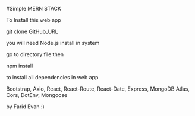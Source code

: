 #Simple MERN STACK

To Install this web app

git clone GitHub_URL

you will need Node.js install in system

go to directory file then

npm install

to install all dependencies in web app

Bootstrap,
Axio,
React,
React-Route,
React-Date,
Express,
MongoDB Atlas,
Cors,
DotEnv,
Mongoose


by Farid Evan :)

